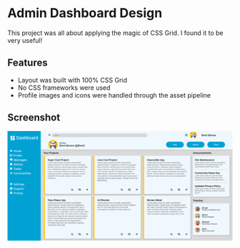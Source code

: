 # Admin Dashboard Design

This project was all about applying the magic of CSS Grid. I found it to be very useful!

## Features

* Layout was built with 100% CSS Grid
* No CSS frameworks were used
* Profile images and icons were handled through the asset pipeline

## Screenshot

![Admin Dashboaord Design Screenshot](Admin-Dashboard-Project.png)